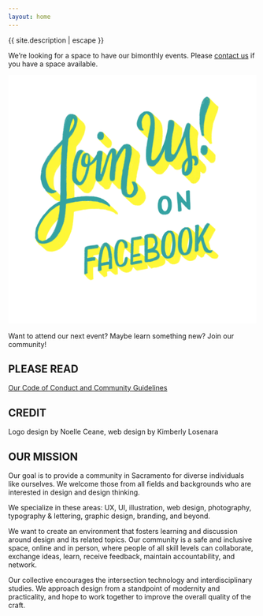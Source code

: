 ```yaml
---
layout: home
---
```


<p class="site-description">{{ site.description | escape }}</p>

<div class="notice">
We’re looking for a space to have our bimonthly events. Please <a href="kim@thisisdesco.com">contact us</a> if you have a space available.
</div>

<div class="join" markdown="1">

<a href="https://www.facebook.com/groups/sacdesco/" target="_blank" class="no-ul"><img src="/assets/images/join-us.PNG" alt="Join Us on Facebook!"></a>

Want to attend our next event? Maybe learn something new? Join our community!

## PLEASE READ
<a href="https://drive.google.com/open?id=12XppL2fxflYKkLUFzKb3XMsrcGRSPbpbUBo33UAugAo" target="_blank">Our Code of Conduct and Community Guidelines</a>

## CREDIT
Logo design by Noelle Ceane, web design by Kimberly Losenara
</div>

<div class="mission" markdown="1">

## OUR MISSION
Our goal is to provide a community in Sacramento for diverse individuals like ourselves. We welcome those from all fields and backgrounds who are interested in design and design thinking.

We specialize in these areas: UX, UI, illustration, web design, photography, typography & lettering, graphic design, branding, and beyond.

We want to create an environment that fosters learning and discussion around design and its related topics. Our community is a safe and inclusive space, online and in person, where people of all skill levels can collaborate, exchange ideas, learn, receive feedback, maintain accountability, and network.

Our collective encourages the intersection technology and interdisciplinary studies. We approach design from a standpoint of modernity and practicality, and hope to work together to improve the overall quality of the craft.
</div>